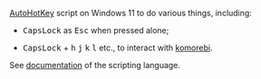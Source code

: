 [AutoHotKey](https://www.autohotkey.com/) script on Windows 11
to do various things, including:

* <kbd>CapsLock</kbd> as <kbd>Esc</kbd> when pressed alone;

* <kbd>CapsLock</kbd> + <kbd>h</kbd> <kbd>j</kbd> <kbd>k</kbd> <kbd>l</kbd>
  etc., to interact with [komorebi](https://github.com/LGUG2Z/komorebi).

See [documentation](https://www.autohotkey.com/docs/v2/index.htm) of the scripting language.

